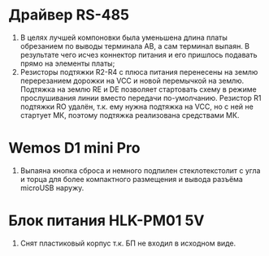# Драйвер RS-485
1. В целях лучшей компоновки была уменьшена длина платы обрезанием по выводы терминала AB, а сам терминал выпаян. В результате чего исчез коннектор питания и его пришлось подавать прямо на элементы платы;
2. Резисторы подтяжки R2-R4 с плюса питания перенесены на землю перерезанием дорожки на VCC и новой перемычкой на землю. Подтяжка на землю RE и DE позволяет стартовать схему в режиме прослушивания линии вместо передачи по-умолчанию. Резистор R1 подтяжки RO удалён, т.к. ему нужна подтяжка на VCC, но с ней не стартует МК, поэтому подтяжка реализована средствами МК.

# Wemos D1 mini Pro
1. Выпаяна кнопка сброса и немного подпилен стеклотекстолит с угла и торца для более компактного размещения и вывода разъёма microUSB наружу.

# Блок питания HLK-PM01 5V
1. Снят пластиковый корпус т.к. БП не входил в исходном виде.
